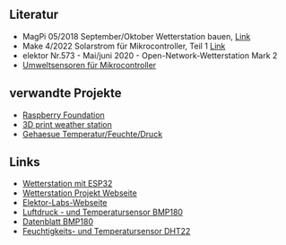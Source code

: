 ## Literatur
- MagPi 05/2018 September/Oktober Wetterstation bauen, [Link](https://www.magpi.de/magazine/2018/13)
- Make 4/2022 Solarstrom für Mikrocontroller, Teil 1 [Link](www.make-magazin.de/xnry)
- elektor Nr.573 - Mai/juni 2020 - Open-Network-Wetterstation Mark 2 
- [Umweltsensoren für Mikrocontroller](www.make-magazin.de/xgrd)
## verwandte Projekte
- [Raspberry Foundation](https://projects.raspberrypi.org/en/projects/build-your-own-weather-station/0)
- [3D print weather station](https://hackaday.com/2018/04/05/a-true-3d-printed-weather-station/)
- [Gehaesue Temperatur/Feuchte/Druck](https://www.thingiverse.com/thing:4120452)
## Links
- [Wetterstation mit ESP32](www.elektormagazine.de/magazine/elektor-69/42263/)
- [Wetterstation Projekt Webseite](www.elektormagazine.de/191148-03/)
- [Elektor-Labs-Webseite](www.elektormagazine.com/labs/remake-elektor-weather-station)
- [Luftdruck - und Temperatursensor BMP180](https://www.laub-home.de/wiki/Raspberry_Pi_BMP180_Luftdruck_Sensor)
- [Datenblatt BMP180](https://cdn-shop.adafruit.com/datasheets/BST-BMP180-DS000-09.pdf)
- [Feuchtigkeits- und Temperatursensor DHT22](https://pimylifeup.com/raspberry-pi-humidity-sensor-dht22/)

